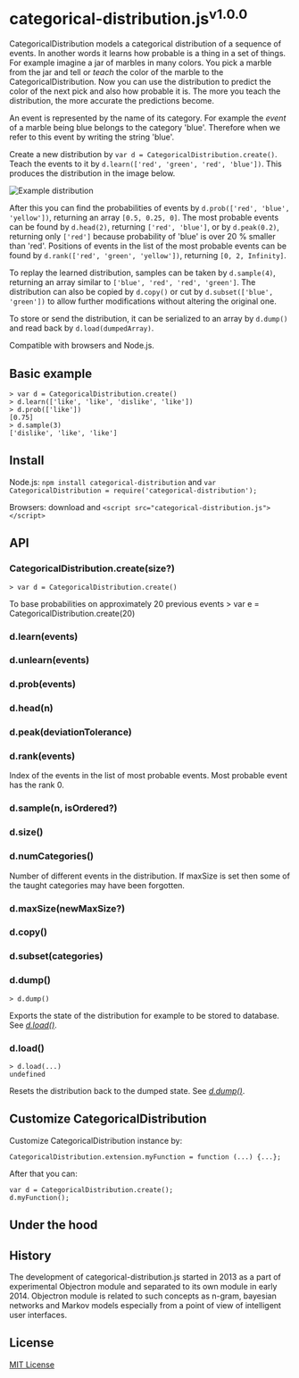 # categorical-distribution.js<sup>v1.0.0</sup>

CategoricalDistribution models a categorical distribution of a sequence of events. In another words it learns how probable is a thing in a set of things. For example imagine a jar of marbles in many colors. You pick a marble from the jar and tell or _teach_ the color of the marble to the CategoricalDistribution. Now you can use the distribution to predict the color of the next pick and also how probable it is. The more you teach the distribution, the more accurate the predictions become.

An event is represented by the name of its category. For example the _event_ of a marble being blue belongs to the category 'blue'. Therefore when we refer to this event by writing the string 'blue'.

Create a new distribution by `var d = CategoricalDistribution.create()`. Teach the events to it by `d.learn(['red', 'green', 'red', 'blue'])`. This produces the distribution in the image below.

![Example distribution](../master/doc/example-distribution-180.png?raw=true)

After this you can find the probabilities of events by `d.prob(['red', 'blue', 'yellow'])`, returning an array `[0.5, 0.25, 0]`. The most probable events can be found by `d.head(2)`, returning `['red', 'blue']`, or by `d.peak(0.2)`, returning only `['red']` because probability of 'blue' is over 20 % smaller than 'red'. Positions of events in the list of the most probable events can be found by `d.rank(['red', 'green', 'yellow'])`, returning `[0, 2, Infinity]`.

To replay the learned distribution, samples can be taken by `d.sample(4)`, returning an array similar to `['blue', 'red', 'red', 'green']`. The distribution can also be copied by `d.copy()` or cut by `d.subset(['blue', 'green'])` to allow further modifications without altering the original one.

To store or send the distribution, it can be serialized to an array by `d.dump()` and read back by `d.load(dumpedArray)`.

Compatible with browsers and Node.js.


## Basic example

    > var d = CategoricalDistribution.create()
    > d.learn(['like', 'like', 'dislike', 'like'])
    > d.prob(['like'])
    [0.75]
    > d.sample(3)
    ['dislike', 'like', 'like']

## Install

Node.js: `npm install categorical-distribution` and `var CategoricalDistribution = require('categorical-distribution');`

Browsers: download and `<script src="categorical-distribution.js"></script>`

## API

### CategoricalDistribution.create(size?)

    > var d = CategoricalDistribution.create()

To base probabilities on approximately 20 previous events
    > var e = CategoricalDistribution.create(20)

### d.learn(events)

### d.unlearn(events)

### d.prob(events)

### d.head(n)

### d.peak(deviationTolerance)

### d.rank(events)

Index of the events in the list of most probable events. Most probable event has the rank 0.

### d.sample(n, isOrdered?)

### d.size()

### d.numCategories()

Number of different events in the distribution. If maxSize is set then some of the taught categories may have been forgotten.

### d.maxSize(newMaxSize?)

### d.copy()

### d.subset(categories)

### d.dump()

    > d.dump()

Exports the state of the distribution for example to be stored to database. See [_d.load()_](#dload).

### d.load()

    > d.load(...)
    undefined

Resets the distribution back to the dumped state. See [_d.dump()_](#ddump).


## Customize CategoricalDistribution

Customize CategoricalDistribution instance by:

    CategoricalDistribution.extension.myFunction = function (...) {...};

After that you can:

    var d = CategoricalDistribution.create();
    d.myFunction();

## Under the hood



## History

The development of categorical-distribution.js started in 2013 as a part of experimental Objectron module and separated to its own module in early 2014. Objectron module is related to such concepts as n-gram, bayesian networks and Markov models especially from a point of view of intelligent user interfaces.

## License

[MIT License](../blob/master/LICENSE)
